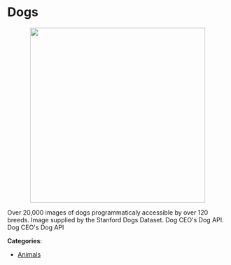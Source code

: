 # Dogs
<p align="center">
    <img width="400" src="https://raw.githubusercontent.com/apis-list/apis-list/apis/dogs/logo_256x256.png" />
</p>

Over 20,000 images of dogs programmaticaly accessible by over 120 breeds. Image supplied by the Stanford Dogs Dataset.  Dog CEO's Dog API. Dog CEO's Dog API



**Categories**:

- [Animals](https://github.com/apis-list/apis-list#animals)



